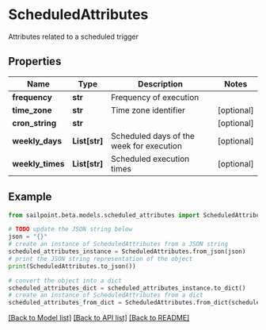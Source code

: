 # ScheduledAttributes

Attributes related to a scheduled trigger

## Properties

Name | Type | Description | Notes
------------ | ------------- | ------------- | -------------
**frequency** | **str** | Frequency of execution | 
**time_zone** | **str** | Time zone identifier | [optional] 
**cron_string** | **str** |  | [optional] 
**weekly_days** | **List[str]** | Scheduled days of the week for execution | [optional] 
**weekly_times** | **List[str]** | Scheduled execution times | [optional] 

## Example

```python
from sailpoint.beta.models.scheduled_attributes import ScheduledAttributes

# TODO update the JSON string below
json = "{}"
# create an instance of ScheduledAttributes from a JSON string
scheduled_attributes_instance = ScheduledAttributes.from_json(json)
# print the JSON string representation of the object
print(ScheduledAttributes.to_json())

# convert the object into a dict
scheduled_attributes_dict = scheduled_attributes_instance.to_dict()
# create an instance of ScheduledAttributes from a dict
scheduled_attributes_from_dict = ScheduledAttributes.from_dict(scheduled_attributes_dict)
```
[[Back to Model list]](../README.md#documentation-for-models) [[Back to API list]](../README.md#documentation-for-api-endpoints) [[Back to README]](../README.md)



